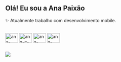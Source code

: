 ## Olá! Eu sou a Ana Paixão
✨ Atualmente trabalho com desenvolvimento mobile.

<div style="display: inline_block"><br>
  <img align="center" alt="ana-dart" height="30" width="40" src="https://cdn.jsdelivr.net/gh/devicons/devicon/icons/dart/dart-original.svg" />
  <img align="center" alt="ana-c-sharp" height="30" width="40" src="https://cdn.jsdelivr.net/gh/devicons/devicon/icons/csharp/csharp-original.svg" />
  <img align="center" alt="ana-flutter" height="30" width="40" src="https://cdn.jsdelivr.net/gh/devicons/devicon/icons/flutter/flutter-original.svg" />  
  <img align="center" alt="ana-sql-server" height="30" width="40" src="https://cdn.jsdelivr.net/gh/devicons/devicon/icons/microsoftsqlserver/microsoftsqlserver-plain.svg" />  
</div>

##

<div  style="display: inline_block">
  <a href="https://www.linkedin.com/in/ana-clara-paixao/" target="_blank"><img src="https://img.shields.io/badge/LinkedIn-0077B5?style=for-the-badge&logo=linkedin&logoColor=white"></a>
</div>


